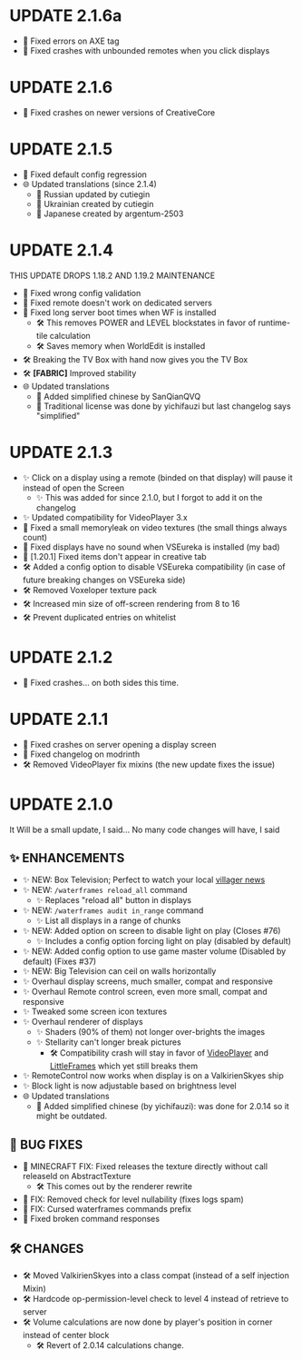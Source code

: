 # UPDATE 2.1.6a
- 🐛 Fixed errors on AXE tag
- 🐛 Fixed crashes with unbounded remotes when you click displays

# UPDATE 2.1.6
- 🐛 Fixed crashes on newer versions of CreativeCore 

# UPDATE 2.1.5
- 🐛 Fixed default config regression
- 🌐 Updated translations (since 2.1.4)
  - 🍾 Russian updated by cutiegin
  - 🍾 Ukrainian created by cutiegin
  - 🍜 Japanese created by argentum-2503

# UPDATE 2.1.4
THIS UPDATE DROPS 1.18.2 AND 1.19.2 MAINTENANCE
- 🐛 Fixed wrong config validation
- 🐛 Fixed remote doesn't work on dedicated servers
- 🐛 Fixed long server boot times when WF is installed
  - 🛠️ This removes POWER and LEVEL blockstates in favor of runtime-tile calculation
  - 🛠️ Saves memory when WorldEdit is installed
- 🛠️ Breaking the TV Box with hand now gives you the TV Box
- 🛠️ **[FABRIC]** Improved stability
- 🌐 Updated translations
  - 🍜 Added simplified chinese by SanQianQVQ
  - 🍜 Traditional license was done by yichifauzi but last changelog says "simplified"

# UPDATE 2.1.3
- ✨ Click on a display using a remote (binded on that display) will pause it instead of open the Screen
  - ✨ This was added for since 2.1.0, but I forgot to add it on the changelog
- ✨ Updated compatibility for VideoPlayer 3.x
- 🐛 Fixed a small memoryleak on video textures (the small things always count)
- 🐛 Fixed displays have no sound when VSEureka is installed (my bad)
- 🐛 [1.20.1] Fixed items don't appear in creative tab
- 🛠️ Added a config option to disable VSEureka compatibility (in case of future breaking changes on VSEureka side)
- 🛠️ Removed Voxeloper texture pack
- 🛠️ Increased min size of off-screen rendering from 8 to 16
- 🛠️ Prevent duplicated entries on whitelist

# UPDATE 2.1.2
- 🐛 Fixed crashes... on both sides this time.

# UPDATE 2.1.1
- 🐛 Fixed crashes on server opening a display screen
- 🐛 Fixed changelog on modrinth
- 🛠️ Removed VideoPlayer fix mixins (the new update fixes the issue)

# UPDATE 2.1.0
It Will be a small update, I said... No many code changes will have, I said
## ✨ ENHANCEMENTS
- ✨ NEW: Box Television; Perfect to watch your local [villager news](https://www.youtube.com/watch?v=tFPcx4X9-e8)
- ✨ NEW: `/waterframes reload_all` command
  - ✨ Replaces "reload all" button in displays
- ✨ NEW: `/waterframes audit in_range` command
  - ✨ List all displays in a range of chunks
- ✨ NEW: Added option on screen to disable light on play (Closes #76)
  - ✨ Includes a config option forcing light on play (disabled by default)
- ✨ NEW: Added config option to use game master volume (Disabled by default) (Fixes #37)
- ✨ NEW: Big Television can ceil on walls horizontally
- ✨ Overhaul display screens, much smaller, compat and responsive
- ✨ Overhaul Remote control screen, even more small, compat and responsive
- ✨ Tweaked some screen icon textures
- ✨ Overhaul renderer of displays
  - ✨ Shaders (90% of them) not longer over-brights the images
  - ✨ Stellarity can't longer break pictures
    - 🛠️ Compatibility crash will stay in favor of [VideoPlayer](https://www.curseforge.com/minecraft/mc-mods/video-player) and [LittleFrames](https://www.curseforge.com/minecraft/mc-mods/video-player) which yet still breaks them
- ✨ RemoteControl now works when display is on a ValkirienSkyes ship
- ✨ Block light is now adjustable based on brightness level
- 🌐 Updated translations
  - 🍜 Added simplified chinese (by yichifauzi): was done for 2.0.14 so it might be outdated.
## 🐛 BUG FIXES
- 🐛 MINECRAFT FIX: Fixed releases the texture directly without call releaseId on AbstractTexture
  - 🛠️ This comes out by the renderer rewrite
- 🐛 FIX: Removed check for level nullability (fixes logs spam)
- 🐛 FIX: Cursed waterframes commands prefix
- 🐛 Fixed broken command responses
## 🛠️ CHANGES
- 🛠️ Moved ValkirienSkyes into a class compat (instead of a self injection Mixin)
- 🛠️ Hardcode op-permission-level check to level 4 instead of retrieve to server
- 🛠️ Volume calculations are now done by player's position in corner instead of center block
  - 🛠️ Revert of 2.0.14 calculations change.